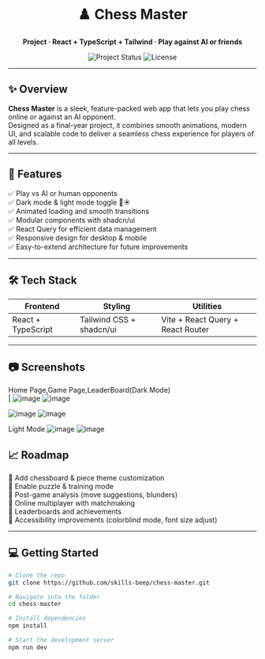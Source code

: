 <h1 align="center">♟️ Chess Master</h1>

<p align="center">
  <b> Project · React + TypeScript + Tailwind · Play against AI or friends</b>
</p>

<p align="center">
  <img src="https://img.shields.io/badge/Status-In%20Progress-orange" alt="Project Status" />
  <img src="https://img.shields.io/badge/License-MIT-blue" alt="License" />
</p>

---

## ✨ Overview

**Chess Master** is a sleek, feature-packed web app that lets you play chess online or against an AI opponent.  
Designed as a final-year project, it combines smooth animations, modern UI, and scalable code to deliver a seamless chess experience for players of all levels.

---

## 🚀 Features

✅ Play vs AI or human opponents  
✅ Dark mode & light mode toggle 🌙☀️  
✅ Animated loading and smooth transitions  
✅ Modular components with shadcn/ui  
✅ React Query for efficient data management  
✅ Responsive design for desktop & mobile  
✅ Easy-to-extend architecture for future improvements

---

## 🛠 Tech Stack

| Frontend         | Styling           | Utilities        |
|------------------|-------------------|------------------|
| React + TypeScript | Tailwind CSS + shadcn/ui | Vite + React Query + React Router |

---

## 📷 Screenshots

Home Page,Game Page,LeaderBoard(Dark Mode)                                                                      
| ![image](https://github.com/user-attachments/assets/60da81aa-7d50-4734-9a47-b0b38cf75cff) 
![image](https://github.com/user-attachments/assets/80ef9442-7ae1-4fd2-98ea-5bcda997f5e7)

![image](https://github.com/user-attachments/assets/420e0109-e042-41ce-9091-03e5cf1d78d3) 
![image](https://github.com/user-attachments/assets/68fdfb84-eca7-4763-a847-162de58b9e93)

Light Mode
![image](https://github.com/user-attachments/assets/f0766157-f44e-4f84-bac3-6d816b920f40)
![image](https://github.com/user-attachments/assets/79158f19-90a1-47a8-87ac-f359821ba1c8)






## 📈 Roadmap

🔹 Add chessboard & piece theme customization  
🔹 Enable puzzle & training mode  
🔹 Post-game analysis (move suggestions, blunders)  
🔹 Online multiplayer with matchmaking  
🔹 Leaderboards and achievements  
🔹 Accessibility improvements (colorblind mode, font size adjust)

---

## 💻 Getting Started

```bash
# Clone the repo
git clone https://github.com/skills-beep/chess-master.git

# Navigate into the folder
cd chess-master

# Install dependencies
npm install

# Start the development server
npm run dev
